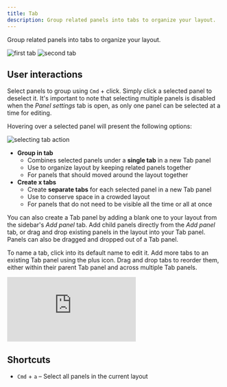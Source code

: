 ```yaml
---
title: Tab
description: Group related panels into tabs to organize your layout.
---
```


Group related panels into tabs to organize your layout.

<div className="flex flex-wrap">
  <img
    src="/img/docs/studio/panels/tab/first.webp"
    alt="first tab"
    style={{ width: "calc(50% - 5px)", marginRight: 10 }}
  />
  <img
    src="/img/docs/studio/panels/tab/second.webp"
    alt="second tab"
    style={{ width: "calc(50% - 5px)" }}
  />
</div>

## User interactions

Select panels to group using `Cmd` + click. Simply click a selected panel to deselect it. It's important to note that selecting multiple panels is disabled when the _Panel settings_ tab is open, as only one panel can be selected at a time for editing.

Hovering over a selected panel will present the following options:

![selecting tab action](/img/docs/studio/panels/tab/selection.webp)

- **Group in tab**
  - Combines selected panels under a **single tab** in a new Tab panel
  - Use to organize layout by keeping related panels together
  - For panels that should moved around the layout together
- **Create x tabs**
  - Create **separate tabs** for each selected panel in a new Tab panel
  - Use to conserve space in a crowded layout
  - For panels that do not need to be visible all the time or all at once

You can also create a Tab panel by adding a blank one to your layout from the sidebar's _Add panel_ tab. Add child panels directly from the _Add panel_ tab, or drag and drop existing panels in the layout into your Tab panel. Panels can also be dragged and dropped out of a Tab panel.

To name a tab, click into its default name to edit it. Add more tabs to an existing Tab panel using the plus icon. Drag and drop tabs to reorder them, either within their parent Tab panel and across multiple Tab panels.

<div className="relative h-0" style={{ paddingBottom: "55%" }}>
  <iframe
    className="absolute w-full h-full max-w-full max-h-full top-0 left-0"
    src="https://www.youtube.com/embed/SCDO8RVcUBE"
    title="YouTube video player – Using the Tab Panel in Foxglove"
    frameBorder="0"
    allow="accelerometer; autoplay; clipboard-write; encrypted-media; gyroscope; picture-in-picture"
    allowFullScreen
  ></iframe>
</div>

## Shortcuts

- `Cmd` + `a` – Select all panels in the current layout
